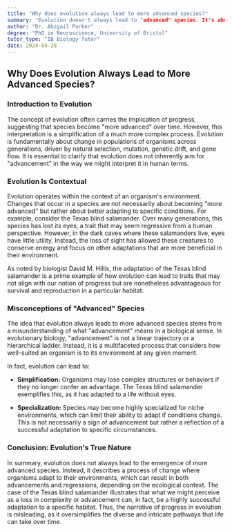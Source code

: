 ```yaml
---
title: "Why does evolution always lead to more advanced species?"
summary: "Evolution doesn't always lead to "advanced" species. It's about adapting to environments, sometimes leading to traits like the Texas blind salamander's loss of eyes, which is not progress from a broader view. #evolution #biology #adaptation"
author: "Dr. Abigail Parker"
degree: "PhD in Neuroscience, University of Bristol"
tutor_type: "IB Biology Tutor"
date: 2024-04-26
---
```


## Why Does Evolution Always Lead to More Advanced Species?

### Introduction to Evolution

The concept of evolution often carries the implication of progress, suggesting that species become "more advanced" over time. However, this interpretation is a simplification of a much more complex process. Evolution is fundamentally about change in populations of organisms across generations, driven by natural selection, mutation, genetic drift, and gene flow. It is essential to clarify that evolution does not inherently aim for "advancement" in the way we might interpret it in human terms.

### Evolution Is Contextual

Evolution operates within the context of an organism's environment. Changes that occur in a species are not necessarily about becoming "more advanced" but rather about better adapting to specific conditions. For example, consider the Texas blind salamander. Over many generations, this species has lost its eyes, a trait that may seem regressive from a human perspective. However, in the dark caves where these salamanders live, eyes have little utility. Instead, the loss of sight has allowed these creatures to conserve energy and focus on other adaptations that are more beneficial in their environment.

As noted by biologist David M. Hillis, the adaptation of the Texas blind salamander is a prime example of how evolution can lead to traits that may not align with our notion of progress but are nonetheless advantageous for survival and reproduction in a particular habitat.

### Misconceptions of "Advanced" Species

The idea that evolution always leads to more advanced species stems from a misunderstanding of what "advancement" means in a biological sense. In evolutionary biology, "advancement" is not a linear trajectory or a hierarchical ladder. Instead, it is a multifaceted process that considers how well-suited an organism is to its environment at any given moment. 

In fact, evolution can lead to:

- **Simplification:** Organisms may lose complex structures or behaviors if they no longer confer an advantage. The Texas blind salamander exemplifies this, as it has adapted to a life without eyes.
  
- **Specialization:** Species may become highly specialized for niche environments, which can limit their ability to adapt if conditions change. This is not necessarily a sign of advancement but rather a reflection of a successful adaptation to specific circumstances.

### Conclusion: Evolution's True Nature

In summary, evolution does not always lead to the emergence of more advanced species. Instead, it describes a process of change where organisms adapt to their environments, which can result in both advancements and regressions, depending on the ecological context. The case of the Texas blind salamander illustrates that what we might perceive as a loss in complexity or advancement can, in fact, be a highly successful adaptation to a specific habitat. Thus, the narrative of progress in evolution is misleading, as it oversimplifies the diverse and intricate pathways that life can take over time.
    